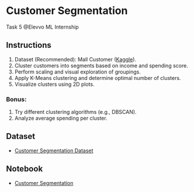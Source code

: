 # Customer Segmentation
Task 5 @Elevvo ML Internship

## Instructions
1. Dataset (Recommended): Mall Customer ([Kaggle](https://www.kaggle.com/)).
2. Cluster customers into segments based on income and spending score.
3. Perform scaling and visual exploration of groupings.
4. Apply K-Means clustering and determine optimal number of clusters.
5. Visualize clusters using 2D plots.

### Bonus:
1. Try different clustering algorithms (e.g., DBSCAN).
2. Analyze average spending per cluster.

## Dataset
- [Customer Segmentation Dataset](https://www.kaggle.com/datasets/vjchoudhary7/customer-segmentation-tutorial-in-python)

## Notebook
- [Customer Segmentation](https://github.com/Asma-Nasr/Customer-Segmentation/blob/main/Customer%20Segmentation.ipynb)
